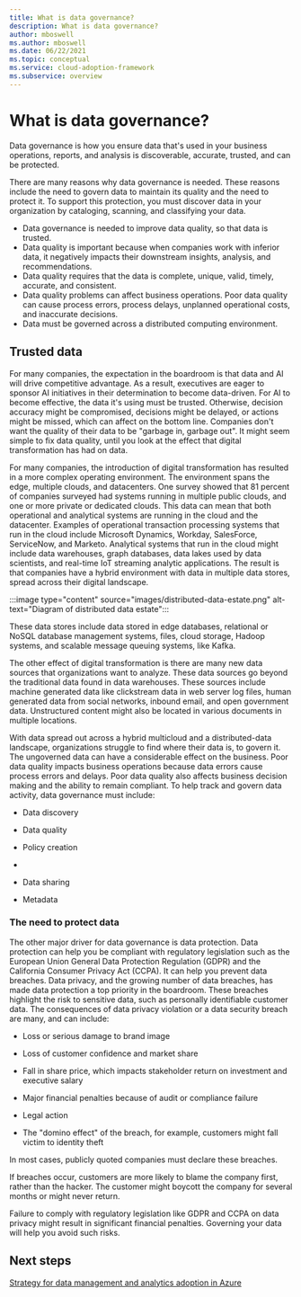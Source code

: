 ```yaml
---
title: What is data governance?
description: What is data governance?
author: mboswell
ms.author: mboswell
ms.date: 06/22/2021
ms.topic: conceptual
ms.service: cloud-adoption-framework
ms.subservice: overview
---
```


# What is data governance?

Data governance is how you ensure data that's used in your business operations, reports, and analysis is discoverable, accurate, trusted, and can be protected.

There are many reasons why data governance is needed. These reasons include the need to govern data to maintain its quality and the need to protect it. To support this protection, you must discover data in your organization by cataloging, scanning, and classifying your data.

- Data governance is needed to improve data quality, so that data is trusted.
- Data quality is important because when companies work with inferior data, it negatively impacts their downstream insights, analysis, and recommendations.
- Data quality requires that the data is complete, unique, valid, timely, accurate, and consistent.
- Data quality problems can affect business operations. Poor data quality can cause process errors, process delays, unplanned operational costs, and inaccurate decisions.
- Data must be governed across a distributed computing environment.

## Trusted data

For many companies, the expectation in the boardroom is that data and AI will drive competitive advantage. As a result, executives are eager to sponsor AI initiatives in their determination to become data-driven. For AI to become effective, the data it's using must be trusted. Otherwise, decision accuracy might be compromised, decisions might be delayed, or actions might be missed, which can affect on the bottom line. Companies don't want the quality of their data to be "garbage in, garbage out". It might seem simple to fix data quality, until you look at the effect that digital transformation has had on data.

For many companies, the introduction of digital transformation has resulted in a more complex operating environment. The environment spans the edge, multiple clouds, and datacenters. One survey showed that 81 percent of companies surveyed had systems running in multiple public clouds, and one or more private or dedicated clouds. This data can mean that both operational and analytical systems are running in the cloud and the datacenter. Examples of operational transaction processing systems that run in the cloud include Microsoft Dynamics, Workday, SalesForce, ServiceNow, and Marketo. Analytical systems that run in the cloud might include data warehouses, graph databases, data lakes used by data scientists, and real-time IoT streaming analytic applications. The result is that companies have a hybrid environment with data in multiple data stores, spread across their digital landscape.

:::image type="content" source="images/distributed-data-estate.png" alt-text="Diagram of distributed data estate":::

These data stores include data stored in edge databases, relational or NoSQL database management systems, files, cloud storage, Hadoop systems, and scalable message queuing systems, like Kafka.

The other effect of digital transformation is there are many new data sources that organizations want to analyze. These data sources go beyond the traditional data found in data warehouses. These sources include machine generated data like clickstream data in web server log files, human generated data from social networks, inbound email, and open government data. Unstructured content might also be located in various documents in multiple locations.

With data spread out across a hybrid multicloud and a distributed-data landscape, organizations struggle to find where their data is, to govern it. The ungoverned data can have a considerable effect on the business. Poor data quality impacts business operations because data errors cause process errors and delays. Poor data quality also affects business decision making and the ability to remain compliant. To help track and govern data activity, data governance must include:

- Data discovery

- Data quality

- Policy creation
-
- Data sharing

- Metadata

### The need to protect data

The other major driver for data governance is data protection. Data protection can help you be compliant with regulatory legislation such as the European Union General Data Protection Regulation (GDPR) and the California Consumer Privacy Act (CCPA). It can help you prevent data breaches. Data privacy, and the growing number of data breaches, has made data protection a top priority in the boardroom. These breaches highlight the risk to sensitive data, such as personally identifiable customer data. The consequences of data privacy violation or a data security breach are many, and can include:

- Loss or serious damage to brand image

- Loss of customer confidence and market share

- Fall in share price, which impacts stakeholder return on investment and executive salary

- Major financial penalties because of audit or compliance failure

- Legal action

- The "domino effect" of the breach, for example, customers might fall victim to identity theft

In most cases, publicly quoted companies must declare these breaches.

If breaches occur, customers are more likely to blame the company first, rather than the hacker. The customer might boycott the company for several months or might never return.

Failure to comply with regulatory legislation like GDPR and CCPA on data privacy might result in significant financial penalties. Governing your data will help you avoid such risks.

## Next steps

[Strategy for data management and analytics adoption in Azure](strategy.md)
